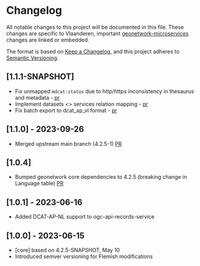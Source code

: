 # Changelog

All notable changes to this project will be documented in this file. These changes are specific to Vlaanderen, important
[geonetwork-microservices](https://github.com/geonetwork/geonetwork-microservices) changes are linked or embedded.

The format is based on [Keep a Changelog](https://keepachangelog.com/en/1.0.0/), and this project adheres
to [Semantic Versioning](https://semver.org/spec/v2.0.0.html).

## [1.1.1-SNAPSHOT]
- Fix unmapped `mdcat:status` due to http/https inconsistency in thesaurus and metadata - [pr](https://agiv.visualstudio.com/Metadata/_git/MetadataGeonetworkMicroservices/pullrequest/29881)
- Implement datasets <> services relation mapping - [pr](https://agiv.visualstudio.com/Metadata/_git/MetadataGeonetworkMicroservices/pullrequest/29881)
- Fix batch export to dcat_ap_vl format - [pr](https://agiv.visualstudio.com/Metadata/_git/MetadataGeonetworkMicroservices/pullrequest/29881)

## [1.1.0] - 2023-09-26
- Merged upstream main branch (4.2.5-1) [PR](https://agiv.visualstudio.com/Metadata/_git/MetadataGeonetworkMicroservices/pullrequest/27231)

## [1.0.4]
- Bumped geonetwork core dependencies to 4.2.5 (breaking change in Language table) [PR](https://agiv.visualstudio.com/Metadata/_git/MetadataGeonetworkMicroservices/pullrequest/26653)

## [1.0.1] - 2023-06-16
- Added DCAT-AP-NL support to ogc-api-records-service

## [1.0.0] - 2023-06-15
- [core] based on 4.2.5-SNAPSHOT, May 10
- Introduced semver versioning for Flemish modifications